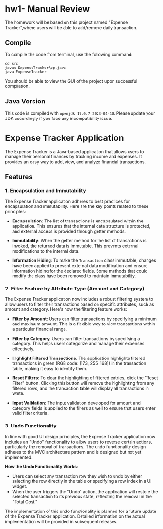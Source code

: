 # hw1- Manual Review

The homework will be based on this project named "Expense Tracker",where users will be able to add/remove daily transaction. 

## Compile

To compile the code from terminal, use the following command:
```
cd src
javac ExpenseTrackerApp.java
java ExpenseTracker
```

You should be able to view the GUI of the project upon successful compilation. 

## Java Version
This code is compiled with ```openjdk 17.0.7 2023-04-18```. Please update your JDK accordingly if you face any incompatibility issue.

# Expense Tracker Application

The Expense Tracker is a Java-based application that allows users to manage their personal finances by tracking income and expenses. It provides an easy way to add, view, and analyze financial transactions.

## Features

### 1. Encapsulation and Immutability

The Expense Tracker application adheres to best practices for encapsulation and immutability. Here are the key points related to these principles:

- **Encapsulation**: The list of transactions is encapsulated within the application. This ensures that the internal data structure is protected, and external access is provided through getter methods.

- **Immutability**: When the getter method for the list of transactions is invoked, the returned data is immutable. This prevents external modifications to the internal data.

- **Information Hiding**: To make the `Transaction` class immutable, changes have been applied to prevent external data modification and ensure information hiding for the declared fields. Some methods that could modify the class have been removed to maintain immutability.


### 2. Filter Feature by Attribute Type (Amount and Category)

The Expense Tracker application now includes a robust filtering system to allow users to filter their transactions based on specific attributes, such as amount and category. Here's how the filtering feature works:

- **Filter by Amount**: Users can filter transactions by specifying a minimum and maximum amount. This is a flexible way to view transactions within a particular financial range.

- **Filter by Category**: Users can filter transactions by specifying a category. This helps users categorize and manage their expenses effectively.

- **Highlight Filtered Transactions**: The application highlights filtered transactions in green (RGB code: [173, 255, 168]) in the transaction table, making it easy to identify them.

- **Reset Filters**: To clear the highlighting of filtered entries, click the "Reset Filter" button. Clicking this button will remove the highlighting from any filtered rows, and the transaction table will display all transactions in white.

- **Input Validation**: The input validation developed for amount and category fields is applied to the filters as well to ensure that users enter valid filter criteria.

### 3. Undo Functionality

In line with good UI design principles, the Expense Tracker application now includes an "Undo" functionality to allow users to reverse certain actions, particularly the removal of transactions. The undo functionality design adheres to the MVC architecture pattern and is designed but not yet implemented.

**How the Undo Functionality Works**:

- Users can select any transaction row they wish to undo by either selecting the row directly in the table or specifying a row index in a UI widget.
- When the user triggers the "Undo" action, the application will restore the selected transaction to its previous state, reflecting the removal in the "Total Cost."

The implementation of this undo functionality is planned for a future update of the Expense Tracker application. Detailed information on the actual implementation will be provided in subsequent releases.